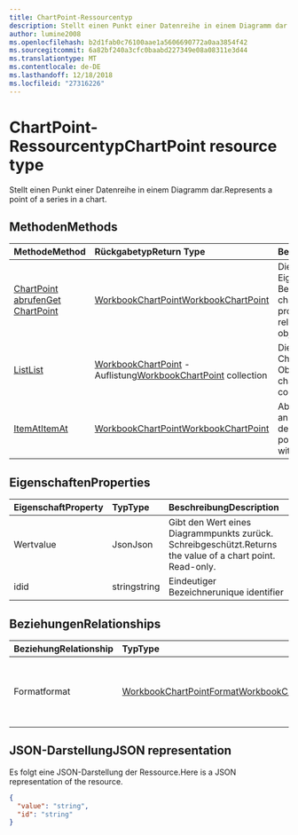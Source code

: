 ```yaml
---
title: ChartPoint-Ressourcentyp
description: Stellt einen Punkt einer Datenreihe in einem Diagramm dar.
author: lumine2008
ms.openlocfilehash: b2d1fab0c76100aae1a5606690772a0aa3854f42
ms.sourcegitcommit: 6a82bf240a3cfc0baabd227349e08a08311e3d44
ms.translationtype: MT
ms.contentlocale: de-DE
ms.lasthandoff: 12/18/2018
ms.locfileid: "27316226"
---
```

# <a name="chartpoint-resource-type"></a><span data-ttu-id="5540b-103">ChartPoint-Ressourcentyp</span><span class="sxs-lookup"><span data-stu-id="5540b-103">ChartPoint resource type</span></span>

<span data-ttu-id="5540b-104">Stellt einen Punkt einer Datenreihe in einem Diagramm dar.</span><span class="sxs-lookup"><span data-stu-id="5540b-104">Represents a point of a series in a chart.</span></span>


## <a name="methods"></a><span data-ttu-id="5540b-105">Methoden</span><span class="sxs-lookup"><span data-stu-id="5540b-105">Methods</span></span>

| <span data-ttu-id="5540b-106">Methode</span><span class="sxs-lookup"><span data-stu-id="5540b-106">Method</span></span>           | <span data-ttu-id="5540b-107">Rückgabetyp</span><span class="sxs-lookup"><span data-stu-id="5540b-107">Return Type</span></span>    |<span data-ttu-id="5540b-108">Beschreibung</span><span class="sxs-lookup"><span data-stu-id="5540b-108">Description</span></span>|
|:---------------|:--------|:----------|
|[<span data-ttu-id="5540b-109">ChartPoint abrufen</span><span class="sxs-lookup"><span data-stu-id="5540b-109">Get ChartPoint</span></span>](../api/chartpoint-get.md) | [<span data-ttu-id="5540b-110">WorkbookChartPoint</span><span class="sxs-lookup"><span data-stu-id="5540b-110">WorkbookChartPoint</span></span>](chartpoint.md) |<span data-ttu-id="5540b-111">Dient zum Lesen der Eigenschaften und der Beziehungen des chartPoint-Objekts.</span><span class="sxs-lookup"><span data-stu-id="5540b-111">Read properties and relationships of chartPoint object.</span></span>|
|[<span data-ttu-id="5540b-112">List</span><span class="sxs-lookup"><span data-stu-id="5540b-112">List</span></span>](../api/chartpoint-list.md) | <span data-ttu-id="5540b-113">[WorkbookChartPoint](chartpoint.md) -Auflistung</span><span class="sxs-lookup"><span data-stu-id="5540b-113">[WorkbookChartPoint](chartpoint.md) collection</span></span> |<span data-ttu-id="5540b-114">Dient zum Abrufen der ChartPoint-Objektsammlung.</span><span class="sxs-lookup"><span data-stu-id="5540b-114">Get chartPoint object collection.</span></span> |
|[<span data-ttu-id="5540b-115">ItemAt</span><span class="sxs-lookup"><span data-stu-id="5540b-115">ItemAt</span></span>](../api/chartpointscollection-itemat.md)|[<span data-ttu-id="5540b-116">WorkbookChartPoint</span><span class="sxs-lookup"><span data-stu-id="5540b-116">WorkbookChartPoint</span></span>](chartpoint.md)|<span data-ttu-id="5540b-117">Abrufen eines Punkts anhand seiner Position in der Datenreihe.</span><span class="sxs-lookup"><span data-stu-id="5540b-117">Retrieve a point based on its position within the series.</span></span>|

## <a name="properties"></a><span data-ttu-id="5540b-118">Eigenschaften</span><span class="sxs-lookup"><span data-stu-id="5540b-118">Properties</span></span>
| <span data-ttu-id="5540b-119">Eigenschaft</span><span class="sxs-lookup"><span data-stu-id="5540b-119">Property</span></span>     | <span data-ttu-id="5540b-120">Typ</span><span class="sxs-lookup"><span data-stu-id="5540b-120">Type</span></span>   |<span data-ttu-id="5540b-121">Beschreibung</span><span class="sxs-lookup"><span data-stu-id="5540b-121">Description</span></span>|
|:---------------|:--------|:----------|
|<span data-ttu-id="5540b-122">Wert</span><span class="sxs-lookup"><span data-stu-id="5540b-122">value</span></span>|<span data-ttu-id="5540b-123">Json</span><span class="sxs-lookup"><span data-stu-id="5540b-123">Json</span></span>|<span data-ttu-id="5540b-p101">Gibt den Wert eines Diagrammpunkts zurück. Schreibgeschützt.</span><span class="sxs-lookup"><span data-stu-id="5540b-p101">Returns the value of a chart point. Read-only.</span></span>|
|<span data-ttu-id="5540b-126">id</span><span class="sxs-lookup"><span data-stu-id="5540b-126">id</span></span>|<span data-ttu-id="5540b-127">string</span><span class="sxs-lookup"><span data-stu-id="5540b-127">string</span></span>|<span data-ttu-id="5540b-128">Eindeutiger Bezeichner</span><span class="sxs-lookup"><span data-stu-id="5540b-128">unique identifier</span></span>|

## <a name="relationships"></a><span data-ttu-id="5540b-129">Beziehungen</span><span class="sxs-lookup"><span data-stu-id="5540b-129">Relationships</span></span>
| <span data-ttu-id="5540b-130">Beziehung</span><span class="sxs-lookup"><span data-stu-id="5540b-130">Relationship</span></span> | <span data-ttu-id="5540b-131">Typ</span><span class="sxs-lookup"><span data-stu-id="5540b-131">Type</span></span>   |<span data-ttu-id="5540b-132">Beschreibung</span><span class="sxs-lookup"><span data-stu-id="5540b-132">Description</span></span>|
|:---------------|:--------|:----------|
|<span data-ttu-id="5540b-133">Format</span><span class="sxs-lookup"><span data-stu-id="5540b-133">format</span></span>|[<span data-ttu-id="5540b-134">WorkbookChartPointFormat</span><span class="sxs-lookup"><span data-stu-id="5540b-134">WorkbookChartPointFormat</span></span>](chartpointformat.md)|<span data-ttu-id="5540b-p102">Kapselt die Formateigenschaften eines Diagrammpunkts. Schreibgeschützt.</span><span class="sxs-lookup"><span data-stu-id="5540b-p102">Encapsulates the format properties chart point. Read-only.</span></span>|

## <a name="json-representation"></a><span data-ttu-id="5540b-137">JSON-Darstellung</span><span class="sxs-lookup"><span data-stu-id="5540b-137">JSON representation</span></span>

<span data-ttu-id="5540b-138">Es folgt eine JSON-Darstellung der Ressource.</span><span class="sxs-lookup"><span data-stu-id="5540b-138">Here is a JSON representation of the resource.</span></span>

<!--{
  "blockType": "resource",
  "optionalProperties": [],
  "keyProperty": "id",
  "baseType": "microsoft.graph.entity",
  "@odata.type": "microsoft.graph.workbookChartPoint"
}-->

```json
{
  "value": "string",
  "id": "string"
}

```

<!-- uuid: 8fcb5dbc-d5aa-4681-8e31-b001d5168d79
2015-10-25 14:57:30 UTC -->
<!-- {
  "type": "#page.annotation",
  "description": "ChartPoint resource",
  "keywords": "",
  "section": "documentation",
  "tocPath": ""
}-->